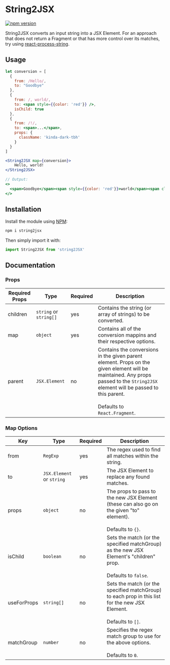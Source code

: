 # String2JSX
[![npm version](https://badge.fury.io/js/string2jsx.svg)](https://badge.fury.io/js/string2jsx)

String2JSX converts an input string into a JSX Element. For an approach that does not return a Fragment or that has more control over its matches, try using [react-process-string](https://github.com/EfogDev/react-process-string).



## Usage
```jsx
let conversion = [
  {
    from: /Hello/,
    to: "Goodbye"
  },
  {
    from: /, world/,
    to: <span style={{color: 'red'}} />,
    isChild: true
  },
  {
    from: /!/,
    to: <span>...</span>,
    props: {
      className: 'kinda-dark-tbh'
    }
  }
]

<String2JSX map={conversion}>
    Hello, world!
</String2JSX>
  
// Output: 
<>
  <span>Goodbye</span><span style={{color: 'red'}}>world</span><span className={'kinda-dark-tbh'}>...</span>
</>
```



## Installation

Install the module using [NPM](https://www.npmjs.com/get-npm):

```bash
npm i string2jsx
```

Then simply import it with:

```javascript
import String2JSX from 'string2JSX'
```



## Documentation

### Props

| Required Props | Type                | Required        | Description                                                  |
| -------------- | ------------------- | ------------------------------------------------------------ | -------------- |
| children       | `string` or `string[]` | yes | Contains the string (or array of strings) to be converted. |
| map            | `object`            | yes         | Contains all of the conversion mappins and their respective options. |
| parent | `JSX.Element` | no | Contains the conversions in the given parent element. Props on the given element will be maintained. Any props passed to the `String2JSX` element will be passed to this parent.<br /><br />Defaults to `React.Fragment`. |

### Map Options

| Key         | Type                   | Required | Description                                                  |
| ----------- | ---------------------- | -------- | ------------------------------------------------------------ |
| from        | `RegExp`               | yes      | The regex used to find all matches within the string.        |
| to          | `JSX.Element` or `string` | yes      | The JSX Element to replace any found matches.                |
| props       | `object`               | no       | The props to pass to the new JSX Element (these can also go on the given "to" element). <br /><br />Defaults to `{}`. |
| isChild     | `boolean`              | no       | Sets the match (or the specified matchGroup) as the new JSX Element's "children" prop.<br /><br />Defaults to `false`. |
| useForProps | `string[]`             | no       | Sets the match (or the specified matchGroup) to each  prop in this list for the new JSX Element.<br /><br />Defaults to `[]`. |
| matchGroup  | `number`               | no       | Specifies the regex match group to use for the above options.<br /><br />Defaults to `0`. |

